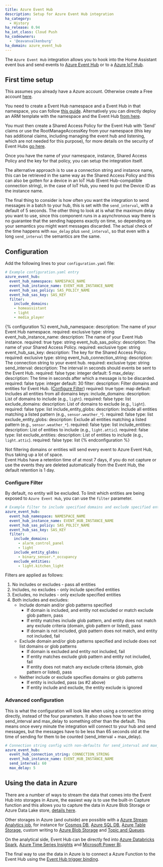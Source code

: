 ```yaml
---
title: Azure Event Hub
description: Setup for Azure Event Hub integration
ha_category:
  - History
ha_release: 0.94
ha_iot_class: Cloud Push
ha_codeowners:
  - '@eavanvalkenburg'
ha_domain: azure_event_hub
---
```


The `Azure Event Hub` integration allows you to hook into the Home Assistant event bus and send events to [Azure Event Hub](https://azure.microsoft.com/en-us/services/event-hubs/) or to a [Azure IoT Hub](https://docs.microsoft.com/en-us/azure/iot-hub/iot-hub-devguide-messages-read-builtin). 

## First time setup

This assumes you already have a Azure account. Otherwise create a Free account [here](https://azure.microsoft.com/en-us/free/).

You need to create a Event Hub namespace and a Event Hub in that namespace, you can follow [this guide](https://docs.microsoft.com/en-us/azure/event-hubs/event-hubs-create). Alternatively you can directly deploy an ARM template with the namespace and the Event Hub [from here](https://github.com/Azure/azure-quickstart-templates/tree/master/201-event-hubs-create-event-hub-and-consumer-group/).

You must then create a Shared Access Policy for the Event Hub with 'Send' claims or use the RootManageAccessKey from your namespace (this key has additional claims, including managing the event hub and listening, which are not needed for this purpose), for more details on the security of Event Hubs [go here](https://docs.microsoft.com/en-us/azure/event-hubs/event-hubs-authentication-and-security-model-overview).

Once you have the name of your namespace, instance, Shared Access Policy and the key for that policy, you can setup the integration itself.

The alternative approach is to use a connection string and instance name, this can be retrieved in the same way as the Shared Access Policy and this can also be gotten for a device in an IoT Hub (Event Hub-compatible connection string), in the case of IoT Hub, you need to put the Device ID as the instance name.

The final thing to consider is how often you want the integration to send messages in a batch to your hub, this is set with the `send_interval`, with a default of 5 seconds. The other thing to look at is what the maximum delay you want to use, since this component runs in a asynchronous way there is no guarantee that the sending happens exactly on time, so depending on your semantics you might want messages discarded. The actual check of the time happens with `max_delay` plus `send_interval`, so that even with a long `send_interval` the semantics are the same.

## Configuration

Add the following lines to your `configuration.yaml` file:

```yaml
# Example configuration.yaml entry
azure_event_hub:
  event_hub_namespace: NAMESPACE_NAME
  event_hub_instance_name: EVENT_HUB_INSTANCE_NAME
  event_hub_sas_policy: SAS_POLICY_NAME
  event_hub_sas_key: SAS_KEY
  filter:
    include_domains:
    - homeassistant
    - light
    - media_player
```

{% configuration %}
event_hub_namespace:
  description: The name of your Event Hub namespace.
  required: exclusive
  type: string
event_hub_instance_name:
  description: The name of your Event Hub instance.
  required: true
  type: string
event_hub_sas_policy:
  description: The name of your Shared Access Policy.
  required: exclusive
  type: string
event_hub_sas_key:
  description: The key for the Shared Access Policy.
  required: exclusive
  type: string
event_hub_connection_string:
  description: The connection string to your event hub.
  required: exclusive
  type: string
send_interval:
  description: The interval in seconds should events be sent to the Event Hub.
  required: false
  type: integer
  default: 5
max_delay:
  description: The time in seconds after which a message is to be discarded.
  required: false
  type: integer
  default: 30
filter:
  description: Filter domains and entities for Event Hub. ([Configure Filter](#configure-filter))
  required: true
  type: map
  default: Includes all entities from all domains
  keys:
    include_domains:
      description: List of domains to include (e.g., `light`).
      required: false
      type: list
    exclude_domains:
      description: List of domains to exclude (e.g., `light`).
      required: false
      type: list
    include_entity_globs:
      description: Include all entities matching a listed pattern (e.g., `sensor.weather_*`).
      required: false
      type: list
    exclude_entity_globs:
      description: Exclude all entities matching a listed pattern (e.g., `sensor.weather_*`).
      required: false
      type: list
    include_entities:
      description: List of entities to include (e.g., `light.attic`).
      required: false
      type: list
    exclude_entities:
      description: List of entities to include (e.g., `light.attic`).
      required: false
      type: list
{% endconfiguration %}

<div class='note warning'>
Not filtering domains or entities will send every event to Azure Event Hub, thus taking up a lot of space.
</div>

<div class='note warning'>
Event Hubs have a retention time of at most 7 days, if you do not capture or use the events they are deleted automatically from the Event Hub, the default retention is 1 day.
</div>

### Configure Filter

By default, no entity will be excluded. To limit which entities are being exposed to `Azure Event Hub`, you can use the `filter` parameter.

```yaml
# Example filter to include specified domains and exclude specified entities
azure_event_hub:
  event_hub_namespace: NAMESPACE_NAME
  event_hub_instance_name: EVENT_HUB_INSTANCE_NAME
  event_hub_sas_policy: SAS_POLICY_NAME
  event_hub_sas_key: SAS_KEY
  filter:
    include_domains:
      - alarm_control_panel
      - light
    include_entity_globs:
      - binary_sensor.*_occupancy
    exclude_entities:
      - light.kitchen_light
```

Filters are applied as follows:

1. No includes or excludes - pass all entities
2. Includes, no excludes - only include specified entities
3. Excludes, no includes - only exclude specified entities
4. Both includes and excludes:
   - Include domain and/or glob patterns specified
      - If domain is included, and entity not excluded or match exclude glob pattern, pass
      - If entity matches include glob pattern, and entity does not match any exclude criteria (domain, glob pattern or listed), pass
      - If domain is not included, glob pattern does not match, and entity not included, fail
   - Exclude domain and/or glob patterns specified and include does not list domains or glob patterns
      - If domain is excluded and entity not included, fail
      - If entity matches exclude glob pattern and entity not included, fail
      - If entity does not match any exclude criteria (domain, glob pattern or listed), pass
   - Neither include or exclude specifies domains or glob patterns
      - If entity is included, pass (as #2 above)
      - If entity include and exclude, the entity exclude is ignored

### Advanced configuration

This is what the configuration will look like when using a connection string directly, instead of the four parameters. It also shows how to set the send_interval and max_delay to something other than the default. This means once every minute the integration will connect to your hub and send messages, but the messages have to be less than 65 seconds old at the time of sending for them to be counted (send_interval + max_delay).

```yaml
# Connection string config with non-defaults for send_interval and max_delay
azure_event_hub:
  event_hub_connection_string: CONNECTION_STRING
  event_hub_instance_name: EVENT_HUB_INSTANCE_NAME
  send_interval: 60
  max_delay: 5
```

## Using the data in Azure

There are a number of ways to stream the data that comes into the Event Hub into storages in Azure, the easiest way is to use the built-in Capture function and this allows you to capture the data in Azure Blob Storage or Azure Data Lake store, [details here](https://docs.microsoft.com/en-us/azure/event-hubs/event-hubs-capture-overview).

Other storages in Azure (and outside) are possible with a [Azure Stream Analytics job](https://docs.microsoft.com/en-us/azure/stream-analytics/stream-analytics-define-inputs#stream-data-from-event-hubs), for instance for [Cosmos DB](https://docs.microsoft.com/en-us/azure/stream-analytics/stream-analytics-documentdb-output), [Azure SQL DB](https://docs.microsoft.com/en-us/azure/stream-analytics/stream-analytics-sql-output-perf), [Azure Table Storage](https://docs.microsoft.com/en-us/azure/stream-analytics/stream-analytics-define-outputs#table-storage), custom writing to [Azure Blob Storage](https://docs.microsoft.com/en-us/azure/stream-analytics/stream-analytics-custom-path-patterns-blob-storage-output) and [Topic and Queues](https://docs.microsoft.com/en-us/azure/stream-analytics/stream-analytics-quick-create-portal#configure-job-output).

On the analytical side, Event Hub can be directly fed into [Azure Databricks Spark](https://docs.microsoft.com/en-us/azure/azure-databricks/databricks-stream-from-eventhubs?toc=https%3A%2F%2Fdocs.microsoft.com%2Fen-us%2Fazure%2Fevent-hubs%2FTOC.json&bc=https%3A%2F%2Fdocs.microsoft.com%2Fen-us%2Fazure%2Fbread%2Ftoc.json), [Azure Time Series Insights](https://docs.microsoft.com/en-us/azure/time-series-insights/time-series-insights-how-to-add-an-event-source-eventhub) and [Microsoft Power BI](https://docs.microsoft.com/en-us/azure/event-hubs/event-hubs-tutorial-visualize-anomalies).

The final way to use the data in Azure is to connect a Azure Function to the Event Hub using the [Event Hub trigger binding](https://docs.microsoft.com/en-us/azure/azure-functions/functions-bindings-event-hubs).
